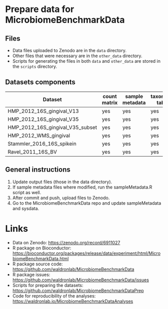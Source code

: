 
# Prepare data for MicrobiomeBenchmarkData

## Files

+ Data files uploaded to Zenodo are in the `data` directory.
+ Other files that were necessary are in the `other_data` directory.
+ Scripts for generating the files in both `data` and `other_data` are stored in the `scripts` directory.

## Datasets components

| Dataset | count matrix | sample metadata | taxonomy table | taxa annotations | phylogenetic tree |
| ------- | ------------ | --------------- | -------------- | ---------------- | ----------------- |
| HMP_2012_16S_gingival_V13 | yes | yes | yes | yes | yes |
| HMP_2012_16S_gingival_V35 | yes | yes | yes | yes | yes |
| HMP_2012_16S_gingival_V35_subset | yes | yes | yes | yes | yes |
| HMP_2012_WMS_gingival | yes | yes | yes | yes | yes |
| Stammler_2016_16S_spikein | yes | yes | yes | | |
| Ravel_2011_16S_BV | yes | yes | yes | yes | |

## General instructions

1. Update output files (those in the data directory).
2. If sample metadata files where modified, run the sampleMetadata.R script as
well.
3. After commit and push, upload files to Zenodo.
4. Go to the MicrobiomeBenchmarkData repo and update sampleMetadata and sysdata.



# Links

+ Data on Zenodo: https://zenodo.org/record/6911027
+ R package on Bioconductor: https://bioconductor.org/packages/release/data/experiment/html/MicrobiomeBenchmarkData.html
+ R package source code: https://github.com/waldronlab/MicrobiomeBenchmarkData
+ R package issues: https://github.com/waldronlab/MicrobiomeBenchmarkData/issues
+ Scripts for preparing the datasets: https://github.com/waldronlab/MicrobiomeBenchmarkDataPrep
+ Code for reproducibility of the analyses: https://waldronlab.io/MicrobiomeBenchmarkDataAnalyses
